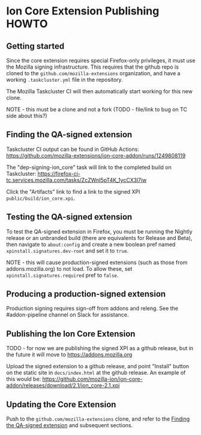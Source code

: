 # Ion Core Extension Publishing HOWTO

## Getting started

Since the core extension requires special Firefox-only privileges, it must use the Mozilla signing infrastructure.
This requires that the github repo is cloned to the `github.com/mozilla-extensions` organization, and have a working `.taskcluster.yml` file in the repository.

The Mozilla Taskcluster CI will then automatically start working for this new clone.

NOTE - this must be a clone and not a fork (TODO - file/link to bug on TC side about this?)

## Finding the QA-signed extension

Taskcluster CI output can be found in GitHub Actions:
https://github.com/mozilla-extensions/ion-core-addon/runs/1249808119

The "dep-signing-ion_core" task will link to the completed build on Taskcluster:
https://firefox-ci-tc.services.mozilla.com/tasks/ZcZWnI5pT4K_1ycCX3l7iw

Click the "Artifacts" link to find a link to the signed XPI `public/build/ion_core.xpi`.

## Testing the QA-signed extension

To test the QA-signed extension in Firefox, you must be running the Nightly release or an unbranded build (there are equivalents for Release and Beta), then navigate to `about:config` and create a new boolean pref named `xpinstall.signatures.dev-root` and set it to `true`.

NOTE - this will cause production-signed extensions (such as those from addons.mozilla.org) to not load. To allow these, set `xpinstall.signatures.required` pref to `false`.

## Producing a production-signed extension

Production signing requires sign-off from addons and releng.
See the #addon-pipeline channel on Slack for assistance.

## Publishing the Ion Core Extension

TODO - for now we are publishing the signed XPI as a github release, but in the future it will move to https://addons.mozilla.org

Upload the signed extension to a github release, and point "Install" button on the static site in `docs/index.html` at the github release. An example of this would be:
https://github.com/mozilla-ion/ion-core-addon/releases/download/2.1/ion_core-2.1.xpi

## Updating the Core Extension

Push to the `github.com/mozilla-extensions` clone, and refer to the [Finding the QA-signed extension](#finding-the-qa-signed-extension) and subsequent sections.
